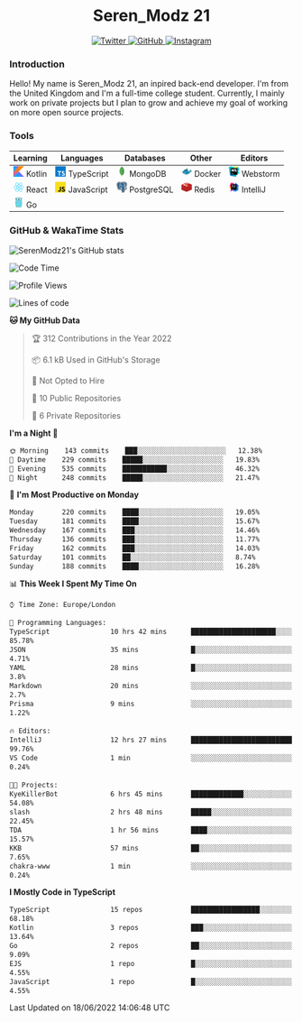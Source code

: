 <div align="center">
  <h1>Seren_Modz 21</h1>
  <a href="https://twitter.com/SerenModz21">
    <img alt="Twitter" src="https://img.shields.io/badge/twitter%20-%231DA1F2.svg?&style=for-the-badge&logo=Twitter&logoColor=white">
  </a>
  <a href="https://github.com/SerenModz21">
    <img alt="GitHub" src="https://img.shields.io/badge/github%20-%23121011.svg?&style=for-the-badge&logo=github&logoColor=white">
  </a>
  <a href="https://www.instagram.com/serenmodz21">
    <img alt="Instagram" src="https://img.shields.io/badge/instagram%20-%23E4405F.svg?&style=for-the-badge&logo=Instagram&logoColor=white">
  </a>
</div>

### Introduction

Hello! My name is Seren_Modz 21, an inpired back-end developer. I'm from the United Kingdom and I'm a full-time college student. Currently, I mainly work on private projects but I plan to grow and achieve my goal of working on more open source projects. 

### Tools

 **Learning**                                        | **Languages**                                               | **Databases**                                               | **Other**                                           | **Editors**                                                  
-----------------------------------------------------|-------------------------------------------------------------|-------------------------------------------------------------|-----------------------------------------------------|--------------------------------------------------------------
 <img width="19px" src="./assets/kotlin.svg"> Kotlin | <img width="19px" src="./assets/typescript.svg"> TypeScript | <img width="19px" src="./assets/mongodb.svg"> MongoDB       | <img width="19px" src="./assets/docker.svg"> Docker | <img width="19px" src="./assets/webstorm.svg"> Webstorm      
 <img width="19px" src="./assets/react.svg"> React   | <img width="19px" src="./assets/javascript.svg"> JavaScript | <img width="19px" src="./assets/postgresql.svg"> PostgreSQL | <img width="19px" src="./assets/redis.svg"> Redis   | <img width="19px" src="./assets/intellij-idea.svg"> IntelliJ
 <img width="19px" src="./assets/go.svg"> Go         |                                                             |                                                             |                                                     |                                                                                                               

### GitHub & WakaTime Stats

![SerenModz21's GitHub stats](https://github-readme-stats.vercel.app/api?username=SerenModz21&show_icons=true&theme=dark)

<!--START_SECTION:waka-->
![Code Time](http://img.shields.io/badge/Code%20Time-1%2C387%20hrs%2019%20mins-blue)

![Profile Views](http://img.shields.io/badge/Profile%20Views-5-blue)

![Lines of code](https://img.shields.io/badge/From%20Hello%20World%20I%27ve%20Written-15%20Thousand%20lines%20of%20code-blue)

**🐱 My GitHub Data** 

> 🏆 312 Contributions in the Year 2022
 > 
> 📦 6.1 kB Used in GitHub's Storage 
 > 
> 🚫 Not Opted to Hire
 > 
> 📜 10 Public Repositories 
 > 
> 🔑 6 Private Repositories  
 > 
**I'm a Night 🦉** 

```text
🌞 Morning    143 commits    ███░░░░░░░░░░░░░░░░░░░░░░   12.38% 
🌆 Daytime    229 commits    █████░░░░░░░░░░░░░░░░░░░░   19.83% 
🌃 Evening    535 commits    ███████████░░░░░░░░░░░░░░   46.32% 
🌙 Night      248 commits    █████░░░░░░░░░░░░░░░░░░░░   21.47%

```
📅 **I'm Most Productive on Monday** 

```text
Monday       220 commits    ████░░░░░░░░░░░░░░░░░░░░░   19.05% 
Tuesday      181 commits    ████░░░░░░░░░░░░░░░░░░░░░   15.67% 
Wednesday    167 commits    ███░░░░░░░░░░░░░░░░░░░░░░   14.46% 
Thursday     136 commits    ███░░░░░░░░░░░░░░░░░░░░░░   11.77% 
Friday       162 commits    ███░░░░░░░░░░░░░░░░░░░░░░   14.03% 
Saturday     101 commits    ██░░░░░░░░░░░░░░░░░░░░░░░   8.74% 
Sunday       188 commits    ████░░░░░░░░░░░░░░░░░░░░░   16.28%

```


📊 **This Week I Spent My Time On** 

```text
⌚︎ Time Zone: Europe/London

💬 Programming Languages: 
TypeScript               10 hrs 42 mins      █████████████████████░░░░   85.78% 
JSON                     35 mins             █░░░░░░░░░░░░░░░░░░░░░░░░   4.71% 
YAML                     28 mins             █░░░░░░░░░░░░░░░░░░░░░░░░   3.8% 
Markdown                 20 mins             ░░░░░░░░░░░░░░░░░░░░░░░░░   2.7% 
Prisma                   9 mins              ░░░░░░░░░░░░░░░░░░░░░░░░░   1.22%

🔥 Editors: 
IntelliJ                 12 hrs 27 mins      █████████████████████████   99.76% 
VS Code                  1 min               ░░░░░░░░░░░░░░░░░░░░░░░░░   0.24%

🐱‍💻 Projects: 
KyeKillerBot             6 hrs 45 mins       █████████████░░░░░░░░░░░░   54.08% 
slash                    2 hrs 48 mins       █████░░░░░░░░░░░░░░░░░░░░   22.45% 
TDA                      1 hr 56 mins        ████░░░░░░░░░░░░░░░░░░░░░   15.57% 
KKB                      57 mins             ██░░░░░░░░░░░░░░░░░░░░░░░   7.65% 
chakra-www               1 min               ░░░░░░░░░░░░░░░░░░░░░░░░░   0.24%

```

**I Mostly Code in TypeScript** 

```text
TypeScript               15 repos            █████████████████░░░░░░░░   68.18% 
Kotlin                   3 repos             ███░░░░░░░░░░░░░░░░░░░░░░   13.64% 
Go                       2 repos             ██░░░░░░░░░░░░░░░░░░░░░░░   9.09% 
EJS                      1 repo              █░░░░░░░░░░░░░░░░░░░░░░░░   4.55% 
JavaScript               1 repo              █░░░░░░░░░░░░░░░░░░░░░░░░   4.55%

```



 Last Updated on 18/06/2022 14:06:48 UTC
<!--END_SECTION:waka-->
